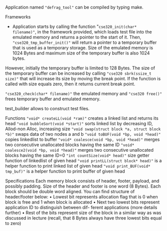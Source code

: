 Application named `"defrag_tool"` can be compiled by typing make.


Frameworks
- Application starts by calling the function "`cse320_init(char* filename)"`, in the framework provided, which loads test file into the emulated memory and returns a pointer to the start of it. Then, `"cse320_tmp_buffer_init()"` will return a pointer to a temporary buffer that is used as a temporary storage. Size of the emulated memory is 1024 Bytes and maximum size of the temporary buffer is also 1024 bytes. 

However, initially the temporary buffer is limited to 128 Bytes. The size of the temporary buffer can be increased by calling `"cse320 sbrk(ssize_t size)"` that will increase its size by moving the break point. If the function is called with size equals zero, then it returns current break point.

`"cse320_check(char* filename)"` the emulated memory and `"cse320 free()"` frees temporary buffer and emulated memory.

test_builder allows to construct test files.

Functions
`"void* createLL(void *ram)"` creates a linked list and returns its head
`"void bubbleSort(void *start)"` sorts linked list by decreasing ID, Allod-non Alloc, increasing size 
`"void swap(struct block *a, struct block *b)"` swaps data of two nodes a and b
`"void toBUF(void *bp, void *head)"` copies linkedlist to buffer
`"void* coalesce(void *bp, void *head)"` merges two consecutive unallocated blocks having the same ID
`"void* coalesce2(void *bp, void *head)"`  merges two consecutive unallocated blocks having the same ID=0
`"int countSize(void* head)"` size getter function of linkedlist of given head
`"void printLL(struct block* head)"` is a helper function to print linked list of given head
`"void print_BUF(void* tmp_buf)"` is a helper function to print buffer of given head


Specifications
Each memory block consists of header, footer, payload, and possibly padding. Size of the header and footer is one word (8 Bytes). Each block should be double word aligned. You can find structure of header/footer below:
• Lowest bit represents allocation flag that is 0 when block is free and 1 when block is allocated
• Next two lowest bits represent application ID to distinguish between dif- ferent applications (more details further)
• Rest of the bits represent size of the block in a similar way as was discussed in lecture (recall, that 8 Bytes always have three lowest bits equal to zero)




